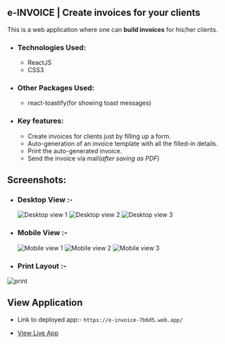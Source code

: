## e-INVOICE | Create invoices for your clients

This is a web application where one can **build invoices** for his/her clients.

- ### Technologies Used:
  - ReactJS
  - CSS3
- ### Other Packages Used:

  - react-toastify(for showing toast messages)

- ### Key features:
  - Create invoices for clients just by filling up a form.
  - Auto-generation of an invoice template with all the filled-in details.
  - Print the auto-generated invoice.
  - Send the invoice via mail(_after saving as PDF_)

## Screenshots:

- ### Desktop View :-

  ![Desktop view 1](https://user-images.githubusercontent.com/80754608/140697131-6595a8da-ba1c-493d-861b-13cb9fe9d34d.png)
  ![Desktop view 2](https://user-images.githubusercontent.com/80754608/140697134-6ca25d8d-a30d-4139-8712-381cb007287d.png)
  ![Desktop view 3](https://user-images.githubusercontent.com/80754608/140697138-f38533cb-0b7a-478b-b4d6-19371bf48df0.png)

- ### Mobile View :-

  ![Mobile view 1](https://user-images.githubusercontent.com/80754608/140697141-b0721c66-7b65-4898-9d48-f79ce902ac6e.png)
  ![Mobile view 2](https://user-images.githubusercontent.com/80754608/140697143-3bca7ab6-5a6e-45f3-bb2b-0558786129c4.png)
  ![Mobile view 3](https://user-images.githubusercontent.com/80754608/140697145-b5505442-e1ff-4008-8b23-54b2392ea6f6.png)

- ### Print Layout :-

![print](https://user-images.githubusercontent.com/80754608/140697122-7e5dfe32-de27-44b5-bd0c-79148fec41eb.png)

## View Application

- Link to deployed app:- `https://e-invoice-7b6d5.web.app/`

- [View Live App](https://e-invoice-7b6d5.web.app/)
